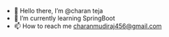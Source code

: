- 👋 Hello there, I’m @charan teja
- 🌱 I’m currently learning SpringBoot
- 📫 How to reach me charanmudiraj456@gmail.com
